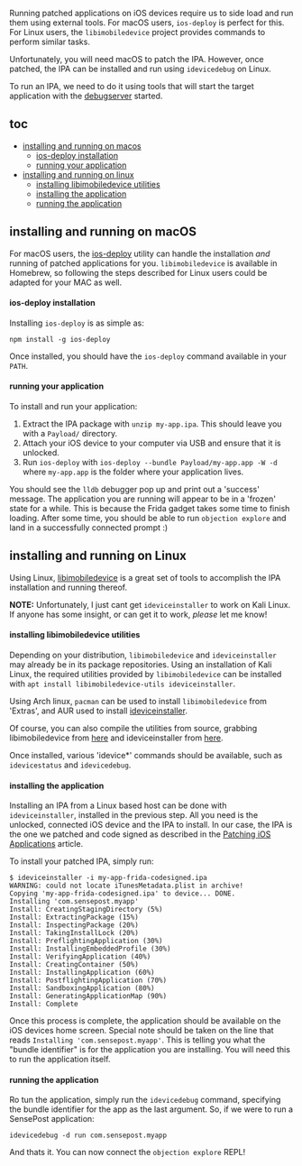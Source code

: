 Running patched applications on iOS devices require us to side load and run them using external tools. For macOS users, `ios-deploy` is perfect for this. For Linux users, the `libimobiledevice` project provides commands to perform similar tasks.

Unfortunately, you will need macOS to patch the IPA. However, once patched, the IPA can be installed and run using `idevicedebug` on Linux.

To run an IPA, we need to do it using tools that will start the target application with the [debugserver](http://iphonedevwiki.net/index.php/Debugserver) started.

## toc
* [installing and running on macos](#installing-and-running-on-macos)
    * [ios-deploy installation](#ios-deploy-installation)
    * [running your application](#running-your-application)
* [installing and running on linux](#installing-and-running-on-linux)
    * [installing libimobiledevice utilities](#installing-libimobiledevice-utilities)
    * [installing the application](#installing-the-application)
    * [running the application](#running-the-application)

## installing and running on macOS
For macOS users, the [ios-deploy](https://github.com/phonegap/ios-deploy) utility can handle the installation _and_ running of patched applications for you. `libimobiledevice` is available in Homebrew, so following the steps described for Linux users could be adapted for your MAC as well.

#### ios-deploy installation
Installing `ios-deploy` is as simple as:

```
npm install -g ios-deploy
```

Once installed, you should have the `ios-deploy` command available in your `PATH`.

#### running your application
To install and run your application:

1. Extract the IPA package with `unzip my-app.ipa`. This should leave you with a `Payload/` directory.
2. Attach your iOS device to your computer via USB and ensure that it is unlocked.
3. Run `ios-deploy` with `ios-deploy --bundle Payload/my-app.app -W -d` where `my-app.app` is the folder where your application lives.

You should see the `lldb` debugger pop up and print out a 'success' message. The application you are running will appear to be in a 'frozen' state for a while. This is because the Frida gadget takes some time to finish loading. After some time, you should be able to run `objection explore` and land in a successfully connected prompt :)

## installing and running on Linux
Using Linux, [libimobiledevice](http://www.libimobiledevice.org/) is a great set of tools to accomplish the IPA installation and running thereof.

**NOTE:** Unfortunately, I just cant get `ideviceinstaller` to work on Kali Linux. If anyone has some insight, or can get it to work, _please_ let me know!

#### installing libimobiledevice utilities
Depending on your distribution, `libimobiledevice` and `ideviceinstaller` may already be in its package repositories. Using an installation of Kali Linux, the required utilities provided by `libimobiledevice` can be installed with `apt install libimobiledevice-utils ideviceinstaller`.

Using Arch linux, `pacman` can be used to install `libimobiledevice` from 'Extras', and AUR used to install [ideviceinstaller](https://aur.archlinux.org/packages/ideviceinstaller-git/).

Of course, you can also compile the utilities from source, grabbing libimobiledevice from [here](https://github.com/libimobiledevice/libimobiledevice) and ideviceinstaller from [here](https://github.com/libimobiledevice/ideviceinstaller).
 
Once installed, various 'idevice*' commands should be available, such as `idevicestatus` and `idevicedebug`.

#### installing the application
Installing an IPA from a Linux based host can be done with `ideviceinstaller`, installed in the previous step. All you need is the unlocked, connected iOS device and the IPA to install. In our case, the IPA is the one we patched and code signed as described in the [Patching iOS Applications](Patching-iOS-Applications) article.

To install your patched IPA, simply run:
```
$ ideviceinstaller -i my-app-frida-codesigned.ipa
WARNING: could not locate iTunesMetadata.plist in archive!
Copying 'my-app-frida-codesigned.ipa' to device... DONE.
Installing 'com.sensepost.myapp'
Install: CreatingStagingDirectory (5%)
Install: ExtractingPackage (15%)
Install: InspectingPackage (20%)
Install: TakingInstallLock (20%)
Install: PreflightingApplication (30%)
Install: InstallingEmbeddedProfile (30%)
Install: VerifyingApplication (40%)
Install: CreatingContainer (50%)
Install: InstallingApplication (60%)
Install: PostflightingApplication (70%)
Install: SandboxingApplication (80%)
Install: GeneratingApplicationMap (90%)
Install: Complete
```

Once this process is complete, the application should be available on the iOS devices home screen. Special note should be taken on the line that reads `Installing 'com.sensepost.myapp'`. This is telling you what the "bundle identifier" is for the application you are installing. You will need this to run the application itself.

#### running the application
Ro tun the application, simply run the `idevicedebug` command, specifying the bundle identifier for the app as the last argument. So, if we were to run a SensePost application:

```
idevicedebug -d run com.sensepost.myapp
```

And thats it. You can now connect the `objection explore` REPL!
